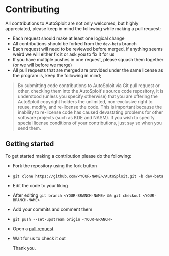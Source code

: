 # Contributing

All contributions to AutoSploit are not only welcomed, but highly appreciated, please keep in mind the following while making a pull request:

- Each request should make at least one logical change
- All contributions should be forked from the `dev-beta` branch
- Each request will need to be reviewed before merged, if anything seems weird we will either fix it or ask you to fix it for us
- If you have multiple pushes in one request, please squash them together (or we will before we merge)
- All pull requests that are merged are provided under the same license as the program is, keep the following in mind;

> By submitting code contributions to AutoSploit via Git pull request or other, checking them into the AutoSploit's source code repository, it is understood (unless you specify otherwise) that you are offering the AutoSploit copyright holders the unlimited, non-exclusive right to reuse, modify, and re-license the code. This is important because the inability to re-license code has caused devastating problems for other software projects (such as KDE and NASM). If you wish to specify special license conditions of your contributions, just say so when you send them.

## Getting started

To get started making a contribution please do the following:

- Fork the repository using the fork button
- `git clone https://github.com/<YOUR-NAME>/AutoSploit.git -b dev-beta`
- Edit the code to your liking
- After editing `git branch <YOUR-BRANCH-NAME> && git checkout <YOUR-BRANCH-NAME>`
- Add your commits and comment them
- `git push --set-upstream origin <YOUR-BRANCH>`
- Open a [pull request](https://github.com/NullArray/AutoSploit/pulls)
- Wait for us to check it out

  Thank you.
